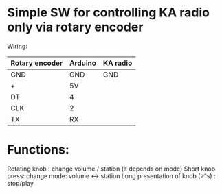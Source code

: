 Simple SW for controlling KA radio only via rotary encoder
==========================================================

Wiring:

Rotary encoder |  Arduino | KA radio
------------ | -------------| -------------
GND|GND|GND
+|5V
DT|4
CLK|2
TX|RX

Functions:
============================
Rotating knob : change volume / station (it depends on mode)
Short knob press: change mode: volume <-> station
Long presentation of knob (>1s) : stop/play  

